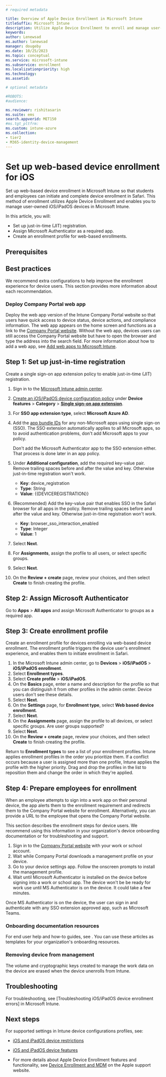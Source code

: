 ```yaml
---
# required metadata

title: Overview of Apple Device Enrollment in Microsoft Intune  
titleSuffix: Microsoft Intune
description: Utilize Apple Device Enrollment to enroll and manage user-owned iOS/iPadOS devices in Microsoft Intune.
keywords:
author: Lenewsad
ms.author: lanewsad
manager: dougeby
ms.date: 10/25/2023
ms.topic: conceptual
ms.service: microsoft-intune
ms.subservice: enrollment
ms.localizationpriority: high
ms.technology:
ms.assetid: 

# optional metadata

#ROBOTS:
#audience:

ms.reviewer: rishitasarin
ms.suite: ems
search.appverid: MET150
#ms.tgt_pltfrm:
ms.custom: intune-azure 
ms.collection:
- tier2
- M365-identity-device-management
---
```


# Set up web-based device enrollment for iOS  
Set up web-based device enrollment in Microsoft Intune so that students and employees can initiate and complete device enrollment in Safari. This method of enrollment utilizes Apple Device Enrollment and enables you to manage user-owned iOS/iPadOS devices in Microsoft Intune. 

In this article, you will:   

* Set up just-in-time (JIT) registration.   
* Assign Microsoft Authenticator as a required app.   
* Create an enrollment profile for web-based enrollments.  

## Prerequisites  


## Best practices   
We recommend extra configurations to help improve the enrollment experience for device users. This section provides more information about each recommendation. 

### Deploy Company Portal web app 
Deploy the web app version of the Intune Company Portal website so that users have quick access to device status, device actions, and compliance information. The web app appears on the home screen and functions as a link to the [Company Portal website](https://portal.manage.microsoft.com/). Without the web app, devices users can still access the Company Portal website but have to open the browser and type the address into the search field. For more information about how to add a web app, see [Add web apps to Microsoft Intune](../apps/web-app.md).  

## Step 1: Set up just-in-time registration 
Create a single sign-on app extension policy to enable just-in-time (JIT) registration.  
1. Sign in to the [Microsoft Intune admin center](https://go.microsoft.com/fwlink/?linkid=2109431).  
2. [Create an iOS/iPadOS device configuration policy](../configuration/device-features-configure.md) under **Device features** > **Category** > [**Single sign-on app extension**](../configuration/device-features-configure.md#single-sign-on-app-extension).  
3. For **SSO app extension type**, select **Microsoft Azure AD**.  
4. Add the [app bundle IDs](../configuration/bundle-ids-built-in-ios-apps.md) for any non-Microsoft apps using single sign-on (SSO). The SSO extension automatically applies to all Microsoft apps, so to avoid authentication problems, don't add Microsoft apps to your policy. 

   Don't add the Microsoft Authenticator app to the SSO extension either.  That process is done later in an app policy.     
5. Under **Additional configuration**, add the required key-value pair. Remove trailing spaces before and after the value and key. Otherwise just-in-time registration won't work.   
    * **Key**: device_registration
    * **Type**: String
    * **Value**: {{DEVICEREGISTRATION}}
4. (Recommended) Add the key-value pair that enables SSO in the Safari browser for all apps in the policy. Remove trailing spaces before and after the value and key. Otherwise just-in-time registration won't work.    
    * **Key**: browser_sso_interaction_enabled
    * **Type**: Integer
    * **Value**: 1
5. Select **Next**.  
6. For **Assignments**, assign the profile to all users, or select specific groups. 
7. Select **Next**.  
8. On the **Review + create** page, review your choices, and then select **Create** to finish creating the profile. 

## Step 2: Assign Microsoft Authenticator 
Go to **Apps** > **All apps** and assign Microsoft Authenticator to groups as a required app. 

## Step 3: Create enrollment profile  
Create an enrollment profile for devices enrolling via web-based device enrollment. The enrollment profile triggers the device user's enrollment experience, and enables them to initiate enrollment in Safari. 

1. In the Microsoft Intune admin center, go to **Devices** > **iOS/iPadOS** > **iOS/iPadOS enrollment**. 
2. Select **Enrollment types**.  
3. Select **Create profile** > **iOS/iPadOS**.  
4. On the **Basics** page, enter a name and description for the profile so that you can distinguish it from other profiles in the admin center. Device users don't see these details.  
5. Select **Next**.  
6. On the **Settings** page, for **Enrollment type**, select **Web based device enrollment**.  
7. Select **Next**.  
8. On the **Assignments** page, assign the profile to all devices, or select specific groups. Are user groups supported?  
9. Select **Next**.  
10. On the **Review + create** page, review your choices, and then select **Create** to finish creating the profile. 

Return to **Enrollment types** to see a list of your enrollment profiles. Intune applies enrollment profiles in the order you prioritize them. If a conflict occurs because a user is assigned more than one profile, Intune applies the profile with the higher priority. Drag and drop the profiles in the list to reposition them and change the order in which they're applied.   

## Step 4: Prepare employees for enrollment  
When an employee attempts to sign into a work app on their personal device, the app alerts them to the enrollment requirement and redirects them to the Company Portal website for enrollment.  Alternatively, you can provide a URL to the employee that opens the Company Portal website.  

This section describes the enrollment steps for device users. We recommend using this information in your organization's device onboarding documentation or for troubleshooting and support. 

1. Sign in to the [Company Portal website](https://go.microsoft.com/fwlink/?linkid=2010980) with your work or school account.  
2. Wait while Company Portal downloads a management profile on your device.
3. Go to your device settings app. Follow the onscreen prompts to install the management profile.  
4. Wait until Microsoft Authenticator is installed on the device before signing into a work or school app. The device won't be be ready for work use until MS Authenticator is on the device.  It could take a few minutes. 

Once MS Authenticator is on the device, the user can sign in and authenticate with any SSO extension approved app, such as Microsoft Teams.  

### Onboarding documentation resources    
For end user help and how-to guides, see <link to end user docs or specific articles>. You can use these articles as templates for your organization's onboarding resources.  

### Removing device from management
The volume and cryptographic keys created to manage the work data on the device are erased when the device unenrolls from Intune. 

## Troubleshooting  
For troubleshooting, see [Troubleshooting iOS/iPadOS device enrollment errors] in Microsoft Intune.


## Next steps  
For supported settings in Intune device configurations profiles, see:

   * [iOS and iPadOS device restrictions](../configuration/device-restrictions-ios.md)  
   * [iOS and iPadOS device features](../configuration/ios-device-features-settings.md)  

* For more details about Apple Device Enrollment features and functionality, see [Device Enrollment and MDM]( https://support.apple.com/guide/deployment/device-enrollment-and-mdm-depd1c27dfe6/web) on the Apple support website.  


